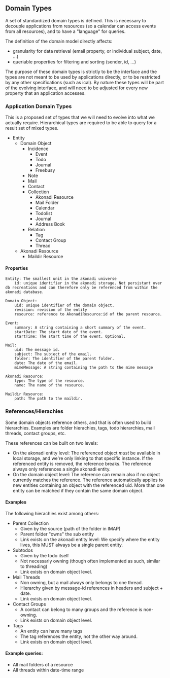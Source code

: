 ## Domain Types
A set of standardized domain types is defined. This is necessary to decouple applications from resources (so a calendar can access events from all resources), and to have a "language" for queries.

The definition of the domain model directly affects:

* granularity for data retrieval (email property, or individual subject, date, ...)
* queriable properties for filtering and sorting (sender, id, ...)

The purpose of these domain types is strictly to be the interface and the types are not meant to be used by applications directly, or to be restricted by any other specifications (such as ical). By nature these types will be part of the evolving interface, and will need to be adjusted for every new property that an application accesses.

### Application Domain Types
This is a proposed set of types that we will need to evolve into what we actually require. Hierarchical types are required to be able to query for a result set of mixed types.

* Entity
    * Domain Object
        * Incidence
            * Event
            * Todo
            * Journal
            * Freebusy
        * Note
        * Mail
        * Contact
        * Collection
            * Akonadi Resource
            * Mail Folder
            * Calendar
            * Todolist
            * Journal
            * Address Book
        * Relation
            * Tag
            * Contact Group
            * Thread
    * Akonadi Resource
        * Maildir Resource

#### Properties
```no-highlight
Entity: The smallest unit in the akonadi universe
    id: unique identifier in the akonadi storage. Not persistant over db recreations and can therefore only be referenced from within the akonadi database.
```
```no-highlight
Domain Object:
    uid: unique identifier of the domain object.
    revision: revision of the entity
    resource: reference to AkonadiResource:id of the parent resource.
```
```no-highlight
Event:
    summary: A string containing a short summary of the event.
    startDate: The start date of the event.
    startTime: The start time of the event. Optional.
```
```no-highlight
Mail:
    uid: The message id.
    subject: The subject of the email.
    folder: The identifier of the parent folder.
    date: The date of the email.
    mimeMessage: A string containing the path to the mime message
```
```no-highlight
Akonadi Resource:
    type: The type of the resource.
    name: The name of the resource.
```
```no-highlight
Maildir Resource:
    path: The path to the maildir.
```

### References/Hierachies
Some domain objects reference others, and that is often used to build hierarchies.
Examples are folder hierachies, tags, todo hierarchies, mail threads, contact groups, etc.

These references can be built on two levels:
* On the akonadi entity level: The referenced object *must* be available in local storage, and we're only linking to that specific instance. If the referenced entity is removed, the reference breaks. The reference always only references a single akonadi entity.
* On the domain object level: The reference can remain also if no object currently matches the reference. The reference automatically applies to new entities containing an object with the referenced uid. More than one entity can be matched if they contain the same domain object.

#### Examples
The following hierachies exist among others:

* Parent Collection
    * Given by the source (path of the folder in IMAP)
    * Parent folder "owns" the sub entity
    * Link exists on the akonadi entity level: We specify where the entity lives, this MUST always be a single parent entity.
* Subtodos
    * Given by the todo itself
    * Not necessarly owning (though often implemented as such, similar to threading)
    * Link exists on domain object level.
* Mail Threads
    * Non owning, but a mail always only belongs to one thread.
    * Hierarchy given by message-id references in headers and subject + date.
    * Link exists on domain object level.
* Contact Groups
    * A contact can belong to many groups and the reference is non-owning.
    * Link exists on domain object level.
* Tags
    * An entity can have many tags
    * The tag references the entity, not the other way around.
    * Link exists on domain object level.

#### Example queries:
* All mail folders of a resource
* All threads within date-time range
